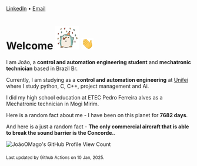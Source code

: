 [LinkedIn](https://www.linkedin.com/in/joão-pedro-gozzoli-b95641301/) &bull;
[Email](joaopedrogozzoli@gmail.com)

# Welcome <img src="happy.gif" height="64px" /> <img src="wave.gif" height="32px" />

I am João, a  **control and automation engineering student** and **mechatronic technician** based in Brazil Br.

Currently, I am studying as a **control and automation engineering** at [Unifei](https://unifei.edu.br) where I study python, C, C++, project management and Ai.

I did my high school education at ETEC Pedro Ferreira alves as a Mechatronic technician in Mogi Mirim.

Here is a random fact about me - I have been on this planet for **7682 days**.

And here is a just a random fact -  **The only commercial aircraft that is able to break the sound barrier is the Concorde.**.

![JoãoOMago's GitHub Profile View Count](https://komarev.com/ghpvc/?username=JoaoOMago)

<sub>Last updated by Github Actions on 10 Jan, 2025.</sub>
